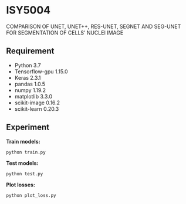 # ISY5004
COMPARISON OF UNET, UNET++, RES-UNET, SEGNET AND SEG-UNET FOR SEGMENTATION OF CELLS’ NUCLEI IMAGE

## Requirement
- Python 3.7    
- Tensorflow-gpu 1.15.0  
- Keras 2.3.1
- pandas 1.0.5
- numpy 1.19.2
- matplotlib 3.3.0
- scikit-image 0.16.2
- scikit-learn 0.20.3

## Experiment
**Train models:**

```
python train.py
```

**Test models:**

```
python test.py
```
**Plot losses:**

```
python plot_loss.py
```



